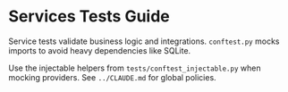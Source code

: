 # Services Tests Guide

Service tests validate business logic and integrations. `conftest.py` mocks
imports to avoid heavy dependencies like SQLite.

Use the injectable helpers from `tests/conftest_injectable.py` when mocking
providers. See `../CLAUDE.md` for global policies.
